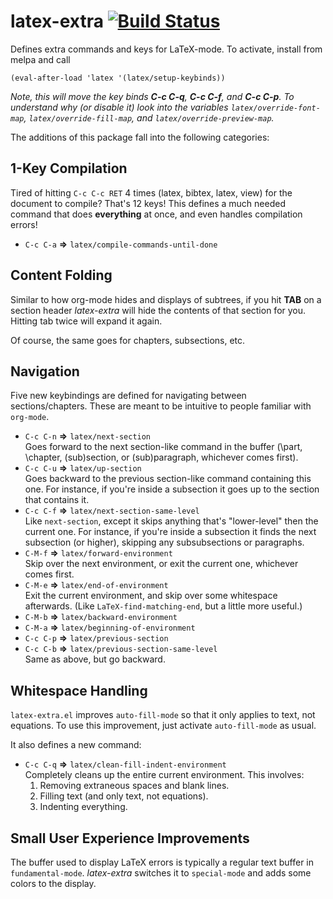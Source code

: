 latex-extra [![Build Status](https://travis-ci.org/Bruce-Connor/latex-extra.svg?branch=master)](https://travis-ci.org/Bruce-Connor/latex-extra)
=======

Defines extra commands and keys for LaTeX-mode. To activate, install
from melpa and call

    (eval-after-load 'latex '(latex/setup-keybinds))

*Note, this will move the key binds **C-c C-q**, **C-c C-f**, and
**C-c C-p**. To understand why (or disable it) look into the variables
`latex/override-font-map`, `latex/override-fill-map`, and
`latex/override-preview-map`.*

The additions of this package fall into the following categories:

## 1-Key Compilation ##

Tired of hitting `C-c C-c RET` 4 times (latex, bibtex, latex, view)
for the document to compile? That's 12 keys! This defines a much
needed command that does **everything** at once, and even handles
compilation errors!

- `C-c C-a` **=>** `latex/compile-commands-until-done`

## Content Folding ##

Similar to how org-mode hides and displays of subtrees, if you hit
**TAB** on a section header _latex-extra_ will hide the contents of that
section for you. Hitting tab twice will expand it again.

Of course, the same goes for chapters, subsections, etc.

## Navigation ##

Five new keybindings are defined for navigating between
sections/chapters. These are meant to be intuitive to people familiar
with `org-mode`.

- `C-c C-n` **=>** `latex/next-section`  
Goes forward to the next section-like command in the buffer (\part,
\chapter, \(sub)section, or \(sub)paragraph, whichever comes first).
- `C-c C-u` **=>** `latex/up-section`  
Goes backward to the previous section-like command containing this
one. For instance, if you're inside a subsection it goes up to the
section that contains it.
- `C-c C-f` **=>** `latex/next-section-same-level`  
Like `next-section`, except it skips anything that's "lower-level"
then the current one. For instance, if you're inside a subsection it
finds the next subsection (or higher), skipping any subsubsections or
paragraphs.
- `C-M-f` **=>** `latex/forward-environment`  
Skip over the next environment, or exit the current one, whichever
comes first. 
- `C-M-e` **=>** `latex/end-of-environment`  
Exit the current environment, and skip over some whitespace
afterwards. (Like `LaTeX-find-matching-end`, but a little more useful.)
- `C-M-b` **=>** `latex/backward-environment`  
- `C-M-a` **=>** `latex/beginning-of-environment`  
- `C-c C-p` **=>** `latex/previous-section`  
- `C-c C-b` **=>** `latex/previous-section-same-level`  
Same as above, but go backward.

## Whitespace Handling ##

`latex-extra.el` improves `auto-fill-mode` so that it only applies to
text, not equations. To use this improvement, just activate
`auto-fill-mode` as usual.

It also defines a new command:  

- `C-c C-q` **=>** `latex/clean-fill-indent-environment`  
  Completely cleans up the entire current environment. This involves:
  1. Removing extraneous spaces and blank lines.
  2. Filling text (and only text, not equations).
  3. Indenting everything.

## Small User Experience Improvements ##

The buffer used to display LaTeX errors is typically a regular text
buffer in `fundamental-mode`. *latex-extra* switches it to
`special-mode` and adds some colors to the display.
